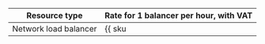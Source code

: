 | Resource type | Rate for 1 balancer per hour, with VAT |
| ----- | ----- |
| Network load balancer | {{ sku|KZT|nlb.balancer.active|string }} |
